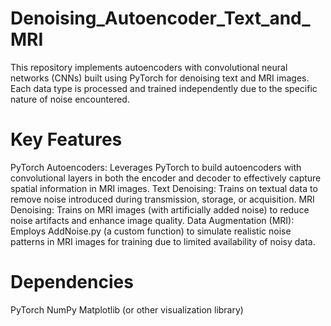 # Denoising_Autoencoder_Text_and_MRI
This repository implements autoencoders with convolutional neural networks (CNNs) built using PyTorch for denoising text and MRI images. Each data type is processed and trained independently due to the specific nature of noise encountered.

# Key Features

PyTorch Autoencoders: Leverages PyTorch to build autoencoders with convolutional layers in both the encoder and decoder to effectively capture spatial information in MRI images.
Text Denoising: Trains on textual data to remove noise introduced during transmission, storage, or acquisition.
MRI Denoising: Trains on MRI images (with artificially added noise) to reduce noise artifacts and enhance image quality.
Data Augmentation (MRI): Employs AddNoise.py (a custom function) to simulate realistic noise patterns in MRI images for training due to limited availability of noisy data.
# Dependencies

PyTorch
NumPy
Matplotlib (or other visualization library)

